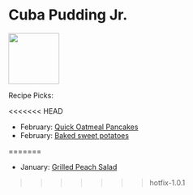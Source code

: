 # Cuba Pudding Jr.

<img src="http://api.adorable.io/avatars/100/cubapud%40flavor.magazine" height="100" width="100" />

Recipe Picks:

<<<<<<< HEAD
- February: [Quick Oatmeal Pancakes](../recipe/feb/cuba-pudding-jr.md)
- February: [Baked sweet potatoes](../recipe/feb/baked-sweet-potatoes.md)

=======
- January: [Grilled Peach Salad](../recipe/jan/grilled-peach-salad.md)
>>>>>>> hotfix-1.0.1
